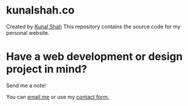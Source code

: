 
# kunalshah.co
Created by [Kunal Shah](http://kunalshah.co)
This repository contains the source code for my personal website.

# Have a web development or design project in mind? 
Send me a note!

You can [email me](mailto:kunal@kunalshah.co) or use my [contact form.](http://kunalshah.co/#contact)